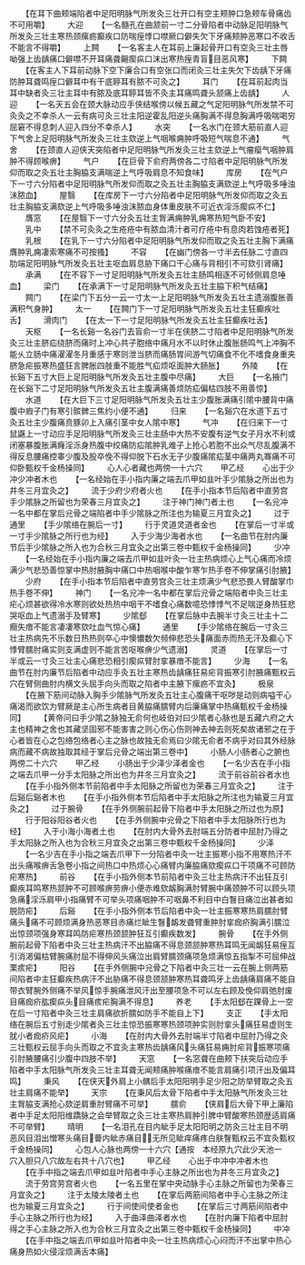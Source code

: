 <!-- { "loadSidebar": true } -->
　　【在耳下曲颊端陷者中足阳明脉气所发灸三壮开口有空主颊肿口急颊车骨痛齿不可用嚼】
　　大迎
　　【一名髓孔在曲颔前一寸二分骨陷者中动脉足阳明脉气所发灸三壮主寒热颈瘰疬癫疾口防喘痓悸口噤厥口僻失欠下牙痛颊肿恶寒口不收舌不能言不得嚼】
　　上闗
　　【一名客主人在耳前上廉起骨开口有空灸三壮主唇呦强上齿龋痛口僻噤不开耳痛聋齆瘈疭口沫出寒热痓青盲目恶风寒】
　　下闗
　　【在客主人下耳前动脉下空下廉合口有空张口而闭灸三壮主失欠下齿龋下牙痛防肿耳聋鸣痓口僻耳中有干底聤耳有脓不可灸之】
　　耳门
　　【在耳前起肉当耳中缺者灸三壮主耳中有脓及底耳聤耳皆不灸主耳痛鸣聋头颔痛上齿龋】
　　人迎
　　【一名天五会在颈大脉动应手侠结喉傍以候五藏之气足阳明脉气所发禁不可灸灸之不幸杀人一云有病可灸三壮主阳逆霍乱阳逆头痛胸满不得息胸满呼吸喘喝穷屈窘不得息刺人迎入四分不幸杀人】
　　水突
　　【一名水门在颈大筋前直人迎下气舍上足阳明脉气所发灸三壮主欬逆上气咽喉痈肿呼吸短气喘息不通】
　　气舍
　　【在颈直人迎侠天突陷者中足阳明脉气所发灸三壮主欬逆上气瘤瘿气咽肿肩肿不得顾喉痹】
　　气户
　　【在巨骨下俞府两傍各二寸陷者中足阳明脉气所发仰而取之灸五壮主胸脇支满喘逆上气呼吸肩息不知食味】
　　库房
　　【在气户下一寸六分陷者中足阳明脉气所发仰而取之灸五壮主胸脇支满欬逆上气呼吸多唾浊沬脓血】
　　屋翳
　　【在库房下一寸六分陷者中足阳明脉气所发仰而取之灸五壮主胸脇支满欬逆上气呼吸多唾浊沫脓血身体重皮肤不可近衣淫泺瘈疭不仁】
　　膺窓
　　【在屋翳下一寸六分灸五壮主胷满痈肿乳痈寒热短气卧不安】
　　乳中
　　【禁不可灸灸之生疮疮中有脓血清汁者可疗疮中有息肉若蚀疮者死】
　　乳根
　　【在乳下一寸六分陷者中足阳明脉气所发仰而取之灸五壮主胸下满痛膺肿乳痈凄索寒痛不可按搔】
　　不容
　　【在幽门傍各一寸半去任脉二寸直四肋端足阳明脉气所发灸五壮主呕血肩息胁下痛口干心痛与背相引不可欬引肾痛】
　　承满
　　【在不容下一寸足阳明脉气所发灸五壮主肠鸣相逐不可倾侧肩息唾血】
　　梁门
　　【在承满下一寸足阳明脉气所发灸五壮主脇下积气结痛】
　　闗门
　　【在梁门下五分一云一寸太一上足阳明脉气所发灸五壮主遗溺腹胀善满积气身肿】
　　太一
　　【在闗门下一寸足阳明脉气所发灸五壮主狂癫疾吐舌】
　　滑肉门
　　【在太一下一寸足阳明脉气所发灸五壮主狂癫疾吐舌】
　　天枢
　　【一名长谿一名谷门去盲俞一寸半在侠脐二寸陷者中足阳明脉气所发灸三壮主脐疝绕脐而痛时上冲心共子胞络中痛月水不以时休止腹胀肠鸣气上冲胸不能乆立肠中痛濯濯冬月重感于寒则泄当脐而痛肠胃间游气切痛食不化不嗜食身重夹脐急疟振寒热盛狂言脾胀四肢重不能胜气疝烦呕面肿大肠胀】
　　外陵
　　【在长谿下五寸大巨上足阳明脉气所发灸五壮主腹中尽痛】
　　大巨
　　【一名掖门在长谿下二寸足阳明脉气所发灸五壮主腹满痛善烦防疝偏枯四肢不用善惊】
　　水道
　　【在大巨下三寸足阳明脉气所发灸五壮主少腹胀满痛引隂中腰背中痛腹中瘕子门有寒引髌髀三焦约小便不通】
　　归来
　　【一名谿穴在水道下五寸灸五壮主少腹痛贲豚卯上入痛引茎中女人隂中寒】
　　气冲
　　【在归来下一寸鼠鼷上一寸动应手足阳明脉气所发灸三壮主肠中大热不安腹有逆气女子月水不利或闭塞暴腹胀满癃淫泺身热腹中绞痛防疝隂肿乳难子上抢心若胞不出众气尽乱腹满不得反息腰痛控睾少腹及股卒俛不得仰脱下石水无子少腹痛隂疝茎中痛两丸骞痛不可仰卧甄权千金杨操同】
　　心人心者藏也两傍一十六穴
　　甲乙经
　　心出于少冲少冲者木也
　　【一名经始在手小指内廉之端去爪甲如韭叶手少隂脉之所出也为井冬三月宜灸之】
　　流于少府少府者火也
　　【在手小指本节后陷者中直劳宫手少隂脉之所留也为荣春三月宜灸之】
　　注于神门神门者土也
　　【一名兊冲一名中都在掌后兊骨之端陷者中手少隂脉之所注也为输夏三月宜灸之】
　　过于通里
　　【手少隂络在腕后一寸】
　　行于灵道灵道者金也
　　【在掌后一寸半或一寸手少隂脉之所行也为经】
　　入于少海少海者水也
　　【一名曲节在肘内廉节后手少隂脉之所入也为合秋三月宜灸之出第三卷中甄权千金杨操同】
　　少冲
　　【一名经始在手小指内廉之端去爪甲如韭叶灸一壮主热病烦心上气心痛而冷烦满少气悲恐善惊掌中热肘腋胸中痛口中热咽喉中酸乍寒乍热手卷不伸掌痛引肘腋】
　　少府
　　【在手小指本节后陷者中直劳宫灸三壮主烦满少气悲恐畏人臂酸掌巾热手卷不伸】
　　神门
　　【一名兊冲一名中都在掌后兊骨之端陷者中灸三壮主疟心烦甚欲得冷水寒则欲处热热中咽干不嗜食心痛数噫恐悸悸气不足喘逆身热狂悲哭呕血上气遗溺手及臂寒】
　　少隂郄
　　【在掌后脉中去腕半寸灸三壮主十二癎失瘖不能言凄凄寒欬吐血气惊心痛】
　　通里
　　【手少隂络在腕后一寸灸三壮主热病先不乐数日热热则卒心中懊憹数欠频伸悲恐头痛面赤而热无汗及癫心下悸臂臑肘痛实则支满虚则不能言苦呕喉痹少气遗溺】
　　灵道
　　【在掌后一寸半或云一寸灸三壮主心痛悲恐相引瘈疭臂肘挛暴瘖不能言】
　　少海
　　【一名曲节在肘内廉节后陷者中动应手灸五壮主寒热齿龋痛狂易疟背振寒引肘腋痛甄权云穴在臂侧曲肘内横文头屈手向头而取之陷者中主腋下瘰疬不宜灸】
　　极泉
　　【在腋下筋间动脉入胸手少隂脉气所发灸五壮主心腹痛干呕哕是动则病嗌干心痛渴而欲饮为臂厥是主心所生病者目黄脇痛臑臂内后廉痛掌中热痛甄权千金杨操同】
　　【黄帝问曰手少隂之脉独无俞何也岐伯对曰少隂者心脉也是五藏六府之大主也精神之舍也其藏坚固邪不能害害之则心伤心伤则神去神去则死矣故诸邪之在于心者皆在心之包络包络者心主之脉也故独无俞焉曰少隂无俞者不病乎对曰其外经脉病而藏不病故独取其经于掌后兊骨之端出第三卷中】
　　小肠人小肠者心之腑也两傍二十六穴
　　甲乙经
　　小肠出于少泽少泽者金也
　　【一名少吉在手小指之端去爪甲一分手太阳脉之所出也为井冬三月宜灸之】
　　流于前谷前谷者水也
　　【在手小指外侧本节前陷者中手太阳脉之所留也为荣春三月宜灸之】
　　注于后谿后谿者木也
　　【在手小指外侧本节后陷者中手太阳脉之所注也为输夏三月宜灸之】
　　过于腕骨
　　【在手外侧腕前起骨下陷者中手太阳脉之所过也为原】
　　行于阳谷阳谷者火也
　　【在手外侧腕中兊骨之下陷者中手太阳脉所行也为经】
　　入于小海小海者土也
　　【在肘内大骨外去肘端五分防者中屈肘乃得之手太阳脉之所入也为合秋三月宜灸之出第三卷中甄权千金杨操同】
　　少泽
　　【一名少吉在手小指之端去爪甲下一分陷者中灸一壮主振寒小指不用寒热汗不出头痛喉痹舌急卷小指之间热口中热烦心心痛臂内廉脇痛欬瘈疭口干项痛不可顾防疟寒热】
　　前谷
　　【在手小指外侧本节前陷者中灸三壮主热病汗不出狂互引癫疾耳鸣寒热颔肿不可顾喉痹劳痹小便赤难欬衂胸满肘臂腕中痛颈肿不可以顾头项急痛淫泺肩甲小指痛臂不可举头项痛咽肿不可咽鼻不利目中白瞖目痛泣出甚者如脱防疟】
　　后谿
　　【在手小指外侧本节后陷者中灸一壮主振寒寒热肩臑肘臂痛头痛不可顾烦满身热恶寒目赤痛烂眦生瞖衂发聋臂重肿肘挛痂疥胸满引臑泣出惊颈项强身寒耳鸣防疟寒热颈颔肿狂互引癫疾数发】
　　腕骨
　　【在手外侧腕前起骨下陷者中灸三壮主热病汗不出脇痛不得息颈颔肿寒热耳鸣无闻衂狂易痓互引消渇偏枯臂腕痛肘屈不得伸风头痛泣出肩臂臑颈痛项急烦满惊五指掣不可屈伸战栗痎疟】
　　阳谷
　　【在手外侧腕中兊骨之下陷者中灸三壮一云在腕上侧两筋间陷者中主狂癫疾热病汗不出胁痛不得息颈颔肿寒热耳聋鸣牙上齿龋痛肩痛不能自带衣臂腕外侧痛不举风惊手腕痛泄风汗出至腰项急不可以左右顾及俛仰肩弛肘废目痛痂疥肱瘈疭头目痛痎疟胸满不得息】
　　养老
　　【手太阳郄在踝骨上一空在后一寸陷者中灸三壮主肩痛欲折臑如防手不能自上下】
　　支正
　　【手太阳络在腕后五寸别走少隂者灸三壮主惊恐振寒寒热颈项肿实则肘挛头痛狂易虚则生肬小者痂疥风疟】
　　小海
　　【在肘内大骨外去肘端半寸陷者中屈肘乃得之灸三壮甄权云屈手向头而取之不宜灸主寒热齿龋痛风头痛狂易痈肘疟背振寒项痛引肘腋腰痛引少腹中四肢不举】
　　天窓
　　【一名窓聋在曲颊下扶突后动应手陷者中手太阳脉气所发灸三壮主耳聋无闻颊痛肿喉痛瘖不能言肩痛引项汗出及偏耳鸣】
　　秉风
　　【在侠天外肩上小髃后手太阳阳明手足少阳之防举臂取之灸五壮主肩痛不能举】
　　天宗
　　【在秉风后太骨下陷者中手太阳脉气所发灸三壮主胷脇支满抢心欬逆肩重肘臂痛不可举】
　　臑俞
　　【侠肩后大骨下甲上廉陷者中手足太阳阳维蹻脉之会举臂取之灸三壮主寒热肩肿引脾中臂酸寒热颈歴适肩痛不可举臂】
　　晴明
　　【一名泪孔在目内眦手足太阳阳明之防灸三壮主目不明恶风目泪出憎寒头痛目瞢内眦赤痛目无所见眦痒痛疼白肤瞖甄权云不宜灸甄权千金杨操同】
　　心包人心脉也两傍一十六穴【通按　本经原九穴此少天池一　穴入胆只八穴故左右共十八穴也】
　　甲乙经
　　心出于中冲中冲者木也
　　【在手中指之端去爪甲如韭叶陷者中手心主脉之所出也为井冬三月宜灸之】
　　流于劳宫劳宫者火也
　　【一名五里在掌中央动脉手心主脉之所留也为荣春三月宜灸之】
　　注于太陵太陵者土也
　　【在掌后两筋间陷者中手心主脉之所注也为输夏三月宜灸之】
　　行于间使间使者金也
　　【在掌后三寸两筋间陷者中手心主脉之所行也为经】
　　入于曲泽曲泽者水也
　　【在肘内廉下陷者中屈肘得之手心主脉之所入也为合秋三月宜灸之出第三卷中甄权千金杨操同】
　　中冲
　　【在手中指之端去爪甲如韭叶陷者中灸一壮主热病烦心心闷而汗不出掌中热心痛身热如火侵淫烦满舌本痛】
